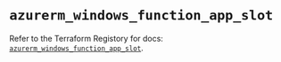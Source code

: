 # `azurerm_windows_function_app_slot`

Refer to the Terraform Registory for docs: [`azurerm_windows_function_app_slot`](https://registry.terraform.io/providers/hashicorp/azurerm/3.66.0/docs/resources/windows_function_app_slot).
